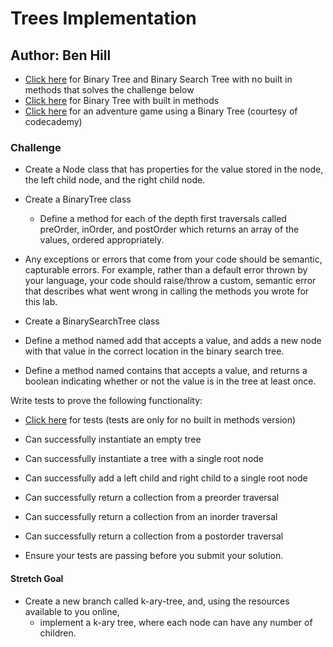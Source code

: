 # Trees Implementation
## Author: Ben Hill

- [Click here](./tree.py) for Binary Tree and Binary Search Tree with no built in methods that solves the challenge below
- [Click here](tree_two.py) for Binary Tree with built in methods
- [Click here](adventure.py) for an adventure game using a Binary Tree (courtesy of codecademy)
### Challenge

- Create a Node class that has properties for the value stored in the node, the left child node, and the right child node.
- Create a BinaryTree class
  - Define a method for each of the depth first traversals called preOrder, inOrder, and postOrder which returns an array of the values, ordered appropriately.
- Any exceptions or errors that come from your code should be semantic, capturable errors. For example, rather than a default error thrown by your language, your code should raise/throw a custom, semantic error that describes what went wrong in calling the methods you wrote for this lab.

- Create a BinarySearchTree class
- Define a method named add that accepts a value, and adds a new node with that value in the correct location in the binary search tree.
- Define a method named contains that accepts a value, and returns a boolean indicating whether or not the value is in the tree at least once.

Write tests to prove the following functionality:
- [Click here](../../tests/test_tree.py) for tests (tests are only for no built in methods version)

- Can successfully instantiate an empty tree
- Can successfully instantiate a tree with a single root node
- Can successfully add a left child and right child to a single root node
- Can successfully return a collection from a preorder traversal
- Can successfully return a collection from an inorder traversal
- Can successfully return a collection from a postorder traversal
- Ensure your tests are passing before you submit your solution.

#### Stretch Goal
- Create a new branch called k-ary-tree, and, using the resources available to you online, 
  - implement a k-ary tree, where each node can have any number of children.